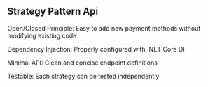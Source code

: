 ## Strategy Pattern Api ##
Open/Closed Principle: Easy to add new payment methods without modifying existing code

Dependency Injection: Properly configured with .NET Core DI

Minimal API: Clean and concise endpoint definitions

Testable: Each strategy can be tested independently
